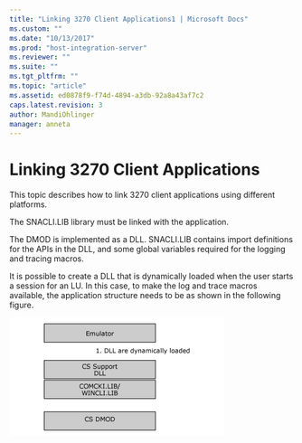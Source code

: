 ```yaml
---
title: "Linking 3270 Client Applications1 | Microsoft Docs"
ms.custom: ""
ms.date: "10/13/2017"
ms.prod: "host-integration-server"
ms.reviewer: ""
ms.suite: ""
ms.tgt_pltfrm: ""
ms.topic: "article"
ms.assetid: ed0878f9-f74d-4894-a3db-92a8a43af7c2
caps.latest.revision: 3
author: MandiOhlinger
manager: anneta
---
```

# Linking 3270 Client Applications
This topic describes how to link 3270 client applications using different platforms.  
  
 The SNACLI.LIB library must be linked with the application.  
  
 The DMOD is implemented as a DLL. SNACLI.LIB contains import definitions for the APIs in the DLL, and some global variables required for the logging and tracing macros.  
  
 It is possible to create a DLL that is dynamically loaded when the user starts a session for an LU. In this case, to make the log and trace macros available, the application structure needs to be as shown in the following figure.  
  
 ![](../core/media/32708a.gif)  
